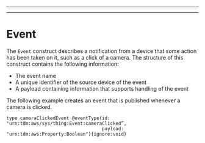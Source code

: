 --------

--------

# Event<a name="iot-tg-models-tdm-iot-event"></a>

The `Event` construct describes a notification from a device that some action has been taken on it, such as a click of a camera\. The structure of this construct contains the following information:
+ The event name
+ A unique identifier of the source device of the event
+ A payload containing information that supports handling of the event

The following example creates an event that is published whenever a camera is clicked\.

```
type cameraClickedEvent @eventType(id: "urn:tdm:aws/sys/thing:Event:cameraClicked”,
                                   payload: "urn:tdm:aws:Property:Boolean"){ignore:void}
```
